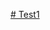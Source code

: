 [# Test1](https://www.figma.com/design/c0gvhzQAZF8O3jhBrcLHbh/SMIT---Web-Batch-12-Module-1?node-id=330-762&node-type=FRAME&t=BqQpGNeFP8Fh9Edj-0)
